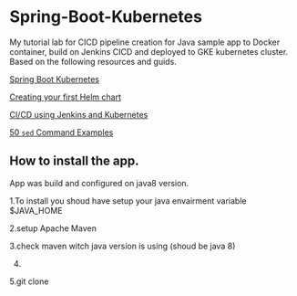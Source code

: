 # Spring-Boot-Kubernetes
My tutorial lab for CICD pipeline creation for Java sample app to Docker container, build on Jenkins  CICD and deployed to GKE kubernetes cluster.
Based on the following resources and guids.

[Spring Boot Kubernetes ](https://spring.io/guides/gs/spring-boot-kubernetes/)

[Creating your first Helm chart](https://www.youtube.com/watch?v=3GPpm2nZb2s)

[CI/CD using Jenkins and Kubernetes](https://medium.com/@ievgen.degtiarenko/ci-cd-using-jenkins-and-kubernetes-3ae7a11fdf76)

[50 `sed` Command Examples](https://linuxhint.com/50_sed_command_examples/)


## How to install the app.
App was build and configured on java8 version.

1.To install you shoud have setup your java envairment variable
$JAVA_HOME

2.setup Apache Maven

3.check maven witch java version is using (shoud be java 8)

4.

5.git clone 
 
